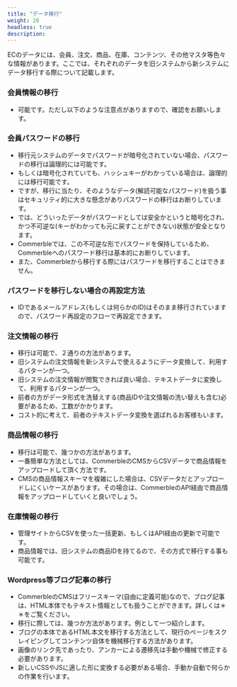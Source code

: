 ```yaml
---
title: "データ移行"
weight: 20
headless: true
description: 
---
```


ECのデータには、会員、注文、商品、在庫、コンテンツ、その他マスタ等色々な情報があります。ここでは、それぞれのデータを旧システムから新システムにデータ移行する際について記載します。

### 会員情報の移行

- 可能です。ただし以下のような注意点がありますので、確認をお願いします。

### 会員パスワードの移行

- 移行元システムのデータでパスワードが暗号化されていない場合、パスワードの移行は論理的には可能です。
- もしくは暗号化されていても、ハッシュキーがわかっている場合は、論理的には移行可能です。
- ですが、移行に当たり、そのようなデータ(解読可能なパスワード)を扱う事はセキュリティ的に大きな懸念がありパスワードの移行はお断りしています。
- では、どういったデータがパスワードとしては安全かというと暗号化され、かつ不可逆な(キーがわかっても元に戻すことができない)状態が安全となります。
- Commerbleでは、この不可逆な形でパスワードを保持しているため、Commerbleへのパスワード移行は基本的にお断りしています。
- また、Commerbleから移行する際にはパスワードを移行することはできません。

### パスワードを移行しない場合の再設定方法

- IDであるメールアドレス(もしくは何らかのID)はそのまま移行されていますので、パスワード再設定のフローで再設定できます。

### 注文情報の移行

- 移行は可能で、２通りの方法があります。
- 旧システムの注文情報を新システムで使えるようにデータ変換して、利用するパターンが一つ。
- 旧システムの注文情報が閲覧できれば良い場合、テキストデータに変換して、利用するパターンが一つ。
- 前者の方がデータ形式を洗替えする(商品IDや注文情報の洗い替えも含む)必要があるため、工数がかかります。
- コスト的に考えて、前者のテキストデータ変換を選ばれるお客様もいます。

### 商品情報の移行

- 移行は可能で、幾つかの方法があります。
- 一番簡単な方法としては、CommerbleのCMSからCSVデータで商品情報をアップロードして頂く方法です。
- CMSの商品情報スキーマを複雑にした場合は、CSVデータだとアップロードしにくいケースがあります。その場合は、CommerbleのAPI経由で商品情報をアップロードしていくと良いでしょう。

### 在庫情報の移行

- 管理サイトからCSVを使った一括更新、もしくはAPI経由の更新で可能です。
- 商品情報では、旧システムの商品IDを持てるので、その方式で移行する事も可能です。

### Wordpress等ブログ記事の移行

- CommerbleのCMSはフリースキーマ(自由に定義可能)なので、ブログ記事は、HTML本体でもテキスト情報としても扱うことができます。詳しくは＊＊をご覧ください。
- 移行に際しては、幾つか方法があります。例として一つ紹介します。
- ブログの本体であるHTML本文を移行する方法として、現行のページをスクレイピングしてコンテンツ自体を機械移行する方法があります。
- 画像のリンク先であったり、アンカーによる遷移先は手動や機械で修正する必要があります。
- 新しいCSSやJSに適した形に変換する必要がある場合、手動か自動で何らかの作業を行います。
